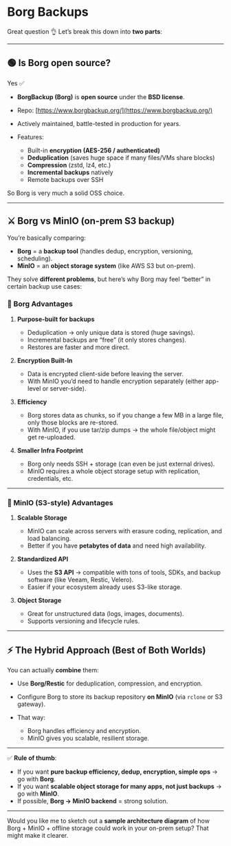 # Borg Backups

Great question 👌 Let’s break this down into **two parts**:

---

## 🟢 Is Borg open source?

Yes ✅

* **BorgBackup (Borg)** is **open source** under the **BSD license**.
* Repo: [https://www.borgbackup.org/](https://www.borgbackup.org/)
* Actively maintained, battle-tested in production for years.
* Features:

  * Built-in **encryption (AES-256 / authenticated)**
  * **Deduplication** (saves huge space if many files/VMs share blocks)
  * **Compression** (zstd, lz4, etc.)
  * **Incremental backups** natively
  * Remote backups over SSH

So Borg is very much a solid OSS choice.

---

## ⚔️ Borg vs MinIO (on-prem S3 backup)

You’re basically comparing:

* **Borg** = a **backup tool** (handles dedup, encryption, versioning, scheduling).
* **MinIO** = an **object storage system** (like AWS S3 but on-prem).

They solve **different problems**, but here’s why Borg may feel “better” in certain backup use cases:

### 🔹 Borg Advantages

1. **Purpose-built for backups**

   * Deduplication → only unique data is stored (huge savings).
   * Incremental backups are “free” (it only stores changes).
   * Restores are faster and more direct.

2. **Encryption Built-In**

   * Data is encrypted client-side before leaving the server.
   * With MinIO you’d need to handle encryption separately (either app-level or server-side).

3. **Efficiency**

   * Borg stores data as chunks, so if you change a few MB in a large file, only those blocks are re-stored.
   * With MinIO, if you use tar/zip dumps → the whole file/object might get re-uploaded.

4. **Smaller Infra Footprint**

   * Borg only needs SSH + storage (can even be just external drives).
   * MinIO requires a whole object storage setup with replication, credentials, etc.

---

### 🔹 MinIO (S3-style) Advantages

1. **Scalable Storage**

   * MinIO can scale across servers with erasure coding, replication, and load balancing.
   * Better if you have **petabytes of data** and need high availability.

2. **Standardized API**

   * Uses the **S3 API** → compatible with tons of tools, SDKs, and backup software (like Veeam, Restic, Velero).
   * Easier if your ecosystem already uses S3-like storage.

3. **Object Storage**

   * Great for unstructured data (logs, images, documents).
   * Supports versioning and lifecycle rules.

---

## ⚡ The Hybrid Approach (Best of Both Worlds)

You can actually **combine** them:

* Use **Borg/Restic** for deduplication, compression, and encryption.
* Configure Borg to store its backup repository **on MinIO** (via `rclone` or S3 gateway).
* That way:

  * Borg handles efficiency and encryption.
  * MinIO gives you scalable, resilient storage.

---

✅ **Rule of thumb**:

* If you want **pure backup efficiency, dedup, encryption, simple ops** → go with **Borg**.
* If you want **scalable object storage for many apps, not just backups** → go with **MinIO**.
* If possible, **Borg → MinIO backend** = strong solution.

---

Would you like me to sketch out a **sample architecture diagram** of how Borg + MinIO + offline storage could work in your on-prem setup? That might make it clearer.
